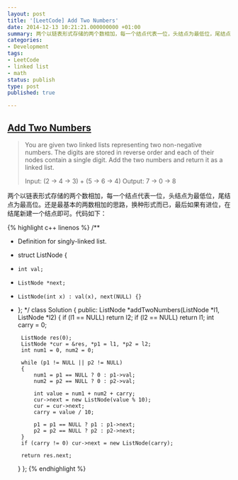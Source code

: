 ```yaml
---
layout: post
title: '[LeetCode] Add Two Numbers'
date: 2014-12-13 10:21:21.000000000 +01:00
summary: 两个以链表形式存储的两个数相加，每一个结点代表一位，头结点为最低位，尾结点为最高位。
categories:
- Development
tags:
- LeetCode
- linked list
- math
status: publish
type: post
published: true

---
```

## [Add Two Numbers](https://oj.leetcode.com/problems/add-two-numbers/)

> You are given two linked lists representing two non-negative numbers. The digits are stored in reverse order and each of their nodes contain a single digit. Add the two numbers and return it as a linked list.
>
> Input: (2 -> 4 -> 3) + (5 -> 6 -> 4)
> Output: 7 -> 0 -> 8

两个以链表形式存储的两个数相加，每一个结点代表一位，头结点为最低位，尾结点为最高位。还是最基本的两数相加的思路，换种形式而已，最后如果有进位，在结尾新建一个结点即可。代码如下：

{% highlight c++ linenos %}
/**
 * Definition for singly-linked list.
 * struct ListNode {
 *     int val;
 *     ListNode *next;
 *     ListNode(int x) : val(x), next(NULL) {}
 * };
 */
class Solution {
public:
    ListNode *addTwoNumbers(ListNode *l1, ListNode *l2) {
        if (l1 == NULL) return l2;
        if (l2 == NULL) return l1;
        int carry = 0;
        
        ListNode res(0);
        ListNode *cur = &res, *p1 = l1, *p2 = l2;
        int num1 = 0, num2 = 0;
        
        while (p1 != NULL || p2 != NULL)
        {
            num1 = p1 == NULL ? 0 : p1->val;
            num2 = p2 == NULL ? 0 : p2->val;
            
            int value = num1 + num2 + carry;
            cur->next = new ListNode(value % 10);
            cur = cur->next;
            carry = value / 10;
            
            p1 = p1 == NULL ? p1 : p1->next;
            p2 = p2 == NULL ? p2 : p2->next;
        }
        if (carry != 0) cur->next = new ListNode(carry);
        
        return res.next;
    }
};
{% endhighlight %}
